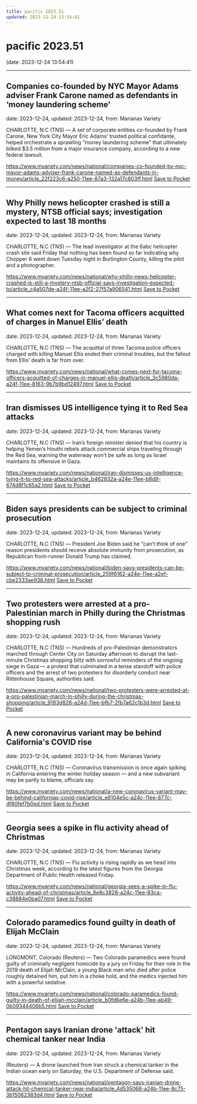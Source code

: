```yaml
---
title: pacific 2023.51
updated: 2023-12-24 13:54:41
---
```


# pacific 2023.51

(date: 2023-12-24 13:54:41)

---

## Companies co-founded by NYC Mayor Adams adviser Frank Carone named as defendants in ‘money laundering scheme’

date: 2023-12-24, updated: 2023-12-24, from: Marianas Variety

CHARLOTTE, N.C (TNS) — A set of corporate entities co-founded by Frank Carone, New York City Mayor Eric Adams’ trusted political confidante, helped orchestrate a sprawling “money laundering scheme” that ultimately bilked $3.5 million from a major insurance company, according to a new federal lawsuit.

<span class="feed-item-link">
<a href="https://www.mvariety.com/news/national/companies-co-founded-by-nyc-mayor-adams-adviser-frank-carone-named-as-defendants-in-money/article_22f223c6-a250-11ee-87a3-132a17c603ff.html">https://www.mvariety.com/news/national/companies-co-founded-by-nyc-mayor-adams-adviser-frank-carone-named-as-defendants-in-money/article_22f223c6-a250-11ee-87a3-132a17c603ff.html</a> <a href="https://getpocket.com/save" class="pocket-btn" data-lang="en" data-save-url="https://www.mvariety.com/news/national/companies-co-founded-by-nyc-mayor-adams-adviser-frank-carone-named-as-defendants-in-money/article_22f223c6-a250-11ee-87a3-132a17c603ff.html">Save to Pocket</a>
</span>

---

## Why Philly news helicopter crashed is still a mystery, NTSB official says; investigation expected to last 18 months

date: 2023-12-24, updated: 2023-12-24, from: Marianas Variety

CHARLOTTE, N.C (TNS) — The lead investigator at the 6abc helicopter crash site said Friday that nothing has been found so far indicating why Chopper 6 went down Tuesday night in Burlington County, killing the pilot and a photographer.

<span class="feed-item-link">
<a href="https://www.mvariety.com/news/national/why-philly-news-helicopter-crashed-is-still-a-mystery-ntsb-official-says-investigation-expected-to/article_c4a507de-a24f-11ee-a2f2-27f57a906541.html">https://www.mvariety.com/news/national/why-philly-news-helicopter-crashed-is-still-a-mystery-ntsb-official-says-investigation-expected-to/article_c4a507de-a24f-11ee-a2f2-27f57a906541.html</a> <a href="https://getpocket.com/save" class="pocket-btn" data-lang="en" data-save-url="https://www.mvariety.com/news/national/why-philly-news-helicopter-crashed-is-still-a-mystery-ntsb-official-says-investigation-expected-to/article_c4a507de-a24f-11ee-a2f2-27f57a906541.html">Save to Pocket</a>
</span>

---

## What comes next for Tacoma officers acquitted of charges in Manuel Ellis’ death

date: 2023-12-24, updated: 2023-12-24, from: Marianas Variety

CHARLOTTE, N.C (TNS) — The acquittal of three Tacoma police officers charged with killing Manuel Ellis ended their criminal troubles, but the fallout from Ellis’ death is far from over.

<span class="feed-item-link">
<a href="https://www.mvariety.com/news/national/what-comes-next-for-tacoma-officers-acquitted-of-charges-in-manuel-ellis-death/article_3c5980da-a24f-11ee-8163-9b7b9bd12497.html">https://www.mvariety.com/news/national/what-comes-next-for-tacoma-officers-acquitted-of-charges-in-manuel-ellis-death/article_3c5980da-a24f-11ee-8163-9b7b9bd12497.html</a> <a href="https://getpocket.com/save" class="pocket-btn" data-lang="en" data-save-url="https://www.mvariety.com/news/national/what-comes-next-for-tacoma-officers-acquitted-of-charges-in-manuel-ellis-death/article_3c5980da-a24f-11ee-8163-9b7b9bd12497.html">Save to Pocket</a>
</span>

---

## Iran dismisses US intelligence tying it to Red Sea attacks

date: 2023-12-24, updated: 2023-12-24, from: Marianas Variety

CHARLOTTE, N.C (TNS) — Iran’s foreign minister denied that his country is helping Yemen’s Houthi rebels attack commercial ships traveling through the Red Sea, warning the waterway won’t be safe as long as Israel maintains its offensive in Gaza.

<span class="feed-item-link">
<a href="https://www.mvariety.com/news/national/iran-dismisses-us-intelligence-tying-it-to-red-sea-attacks/article_b462832a-a24e-11ee-b8d9-674d8f1c65a2.html">https://www.mvariety.com/news/national/iran-dismisses-us-intelligence-tying-it-to-red-sea-attacks/article_b462832a-a24e-11ee-b8d9-674d8f1c65a2.html</a> <a href="https://getpocket.com/save" class="pocket-btn" data-lang="en" data-save-url="https://www.mvariety.com/news/national/iran-dismisses-us-intelligence-tying-it-to-red-sea-attacks/article_b462832a-a24e-11ee-b8d9-674d8f1c65a2.html">Save to Pocket</a>
</span>

---

## Biden says presidents can be subject to criminal prosecution

date: 2023-12-24, updated: 2023-12-24, from: Marianas Variety

CHARLOTTE, N.C (TNS) — President Joe Biden said he “can’t think of one” reason presidents should receive absolute immunity from prosecution, as Republican front-runner Donald Trump has claimed.

<span class="feed-item-link">
<a href="https://www.mvariety.com/news/national/biden-says-presidents-can-be-subject-to-criminal-prosecution/article_259f6162-a24e-11ee-a2ef-cbe2333ae938.html">https://www.mvariety.com/news/national/biden-says-presidents-can-be-subject-to-criminal-prosecution/article_259f6162-a24e-11ee-a2ef-cbe2333ae938.html</a> <a href="https://getpocket.com/save" class="pocket-btn" data-lang="en" data-save-url="https://www.mvariety.com/news/national/biden-says-presidents-can-be-subject-to-criminal-prosecution/article_259f6162-a24e-11ee-a2ef-cbe2333ae938.html">Save to Pocket</a>
</span>

---

## Two protesters were arrested at a pro-Palestinian march in Philly during the Christmas shopping rush

date: 2023-12-24, updated: 2023-12-24, from: Marianas Variety

CHARLOTTE, N.C (TNS) — Hundreds of pro-Palestinian demonstrators marched through Center City on Saturday afternoon to disrupt the last-minute Christmas shopping blitz with sorrowful reminders of the ongoing siege in Gaza — a protest that culminated in a tense standoff with police officers and the arrest of two protesters for disorderly conduct near Rittenhouse Square, authorities said.

<span class="feed-item-link">
<a href="https://www.mvariety.com/news/national/two-protesters-were-arrested-at-a-pro-palestinian-march-in-philly-during-the-christmas-shopping/article_9183d828-a24d-11ee-bfb7-2fb7a62c1b3d.html">https://www.mvariety.com/news/national/two-protesters-were-arrested-at-a-pro-palestinian-march-in-philly-during-the-christmas-shopping/article_9183d828-a24d-11ee-bfb7-2fb7a62c1b3d.html</a> <a href="https://getpocket.com/save" class="pocket-btn" data-lang="en" data-save-url="https://www.mvariety.com/news/national/two-protesters-were-arrested-at-a-pro-palestinian-march-in-philly-during-the-christmas-shopping/article_9183d828-a24d-11ee-bfb7-2fb7a62c1b3d.html">Save to Pocket</a>
</span>

---

## A new coronavirus variant may be behind California's COVID rise

date: 2023-12-24, updated: 2023-12-24, from: Marianas Variety

CHARLOTTE, N.C (TNS) — Coronavirus transmission is once again spiking in California entering the winter holiday season — and a new subvariant may be partly to blame, officials say.

<span class="feed-item-link">
<a href="https://www.mvariety.com/news/national/a-new-coronavirus-variant-may-be-behind-californias-covid-rise/article_e8104e5c-a24c-11ee-877c-df80fef7b0ed.html">https://www.mvariety.com/news/national/a-new-coronavirus-variant-may-be-behind-californias-covid-rise/article_e8104e5c-a24c-11ee-877c-df80fef7b0ed.html</a> <a href="https://getpocket.com/save" class="pocket-btn" data-lang="en" data-save-url="https://www.mvariety.com/news/national/a-new-coronavirus-variant-may-be-behind-californias-covid-rise/article_e8104e5c-a24c-11ee-877c-df80fef7b0ed.html">Save to Pocket</a>
</span>

---

## Georgia sees a spike in flu activity ahead of Christmas

date: 2023-12-24, updated: 2023-12-24, from: Marianas Variety

CHARLOTTE, N.C (TNS) — Flu activity is rising rapidly as we head into Christmas week, according to the latest figures from the Georgia Department of Public Health released Friday.

<span class="feed-item-link">
<a href="https://www.mvariety.com/news/national/georgia-sees-a-spike-in-flu-activity-ahead-of-christmas/article_8e8c3828-a24c-11ee-83ca-c38884e0ba07.html">https://www.mvariety.com/news/national/georgia-sees-a-spike-in-flu-activity-ahead-of-christmas/article_8e8c3828-a24c-11ee-83ca-c38884e0ba07.html</a> <a href="https://getpocket.com/save" class="pocket-btn" data-lang="en" data-save-url="https://www.mvariety.com/news/national/georgia-sees-a-spike-in-flu-activity-ahead-of-christmas/article_8e8c3828-a24c-11ee-83ca-c38884e0ba07.html">Save to Pocket</a>
</span>

---

## Colorado paramedics found guilty in death of Elijah McClain

date: 2023-12-24, updated: 2023-12-24, from: Marianas Variety

LONGMONT, Colorado (Reuters) — Two Colorado paramedics were found guilty of criminally negligent homicide by a jury on Friday for their role in the 2019 death of Elijah McClain, a young Black man who died after police roughly detained him, put him in a choke hold, and the medics injected him with a powerful sedative.

<span class="feed-item-link">
<a href="https://www.mvariety.com/news/national/colorado-paramedics-found-guilty-in-death-of-elijah-mcclain/article_b0fd6e6e-a24b-11ee-ab49-0b09344406b5.html">https://www.mvariety.com/news/national/colorado-paramedics-found-guilty-in-death-of-elijah-mcclain/article_b0fd6e6e-a24b-11ee-ab49-0b09344406b5.html</a> <a href="https://getpocket.com/save" class="pocket-btn" data-lang="en" data-save-url="https://www.mvariety.com/news/national/colorado-paramedics-found-guilty-in-death-of-elijah-mcclain/article_b0fd6e6e-a24b-11ee-ab49-0b09344406b5.html">Save to Pocket</a>
</span>

---

## Pentagon says Iranian drone 'attack' hit chemical tanker near India

date: 2023-12-24, updated: 2023-12-24, from: Marianas Variety

(Reuters) — A drone launched from Iran struck a chemical tanker in the Indian ocean early on Saturday, the U.S. Department of Defense said.

<span class="feed-item-link">
<a href="https://www.mvariety.com/news/national/pentagon-says-iranian-drone-attack-hit-chemical-tanker-near-india/article_4d535068-a24b-11ee-8c75-3b15062383d4.html">https://www.mvariety.com/news/national/pentagon-says-iranian-drone-attack-hit-chemical-tanker-near-india/article_4d535068-a24b-11ee-8c75-3b15062383d4.html</a> <a href="https://getpocket.com/save" class="pocket-btn" data-lang="en" data-save-url="https://www.mvariety.com/news/national/pentagon-says-iranian-drone-attack-hit-chemical-tanker-near-india/article_4d535068-a24b-11ee-8c75-3b15062383d4.html">Save to Pocket</a>
</span>



<script type="text/javascript">!function(d,i){if(!d.getElementById(i)){var j=d.createElement("script");j.id=i;j.src="https://widgets.getpocket.com/v1/j/btn.js?v=1";var w=d.getElementById(i);d.body.appendChild(j);}}(document,"pocket-btn-js");</script>

